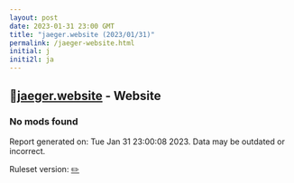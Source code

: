```yaml
---
layout: post
date: 2023-01-31 23:00 GMT
title: "jaeger.website (2023/01/31)"
permalink: /jaeger-website.html
initial: j
initi2l: ja
---
```


## 🐘[jaeger.website](https://jaeger.website) - Website

### No mods found

Report generated on: Tue Jan 31 23:00:08 2023. Data may be outdated or incorrect.

Ruleset version: [✏️](/version-pencil)
